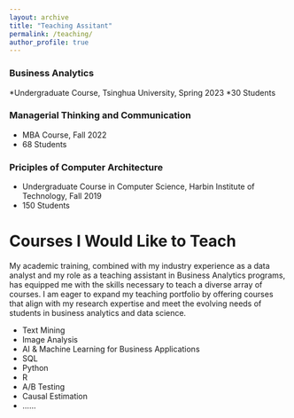 ```yaml
---
layout: archive
title: "Teaching Assitant"
permalink: /teaching/
author_profile: true
---
```


### Business Analytics
*Undergraduate Course, Tsinghua University, Spring 2023
*30 Students

### Managerial Thinking and Communication
* MBA Course, Fall 2022
* 68 Students

### Priciples of Computer Architecture
* Undergraduate Course in Computer Science, Harbin Institute of Technology, Fall 2019
* 150 Students

# Courses I Would Like to Teach
My academic training, combined with my industry experience as a data analyst and my role as a teaching assistant in Business Analytics programs, has equipped me with the skills necessary to teach a diverse array of courses. I am eager to expand my teaching portfolio by offering courses that align with my research expertise and meet the evolving needs of students in business analytics and data science.

* Text Mining
* Image Analysis
* AI & Machine Learning for Business Applications
* SQL
* Python
* R
* A/B Testing
* Causal Estimation
* ……


